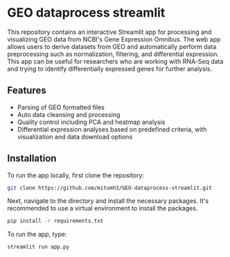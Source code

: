 
# GEO dataprocess streamlit

This repository contains an interactive Streamlit app for processing and visualizing GEO data from NCBI's Gene Expression Omnibus. The web app allows users to derive datasets from GEO and automatically perform data preprocessing such as normalization, filtering, and differential expression. This app can be useful for researchers who are working with RNA-Seq data and trying to identify differentially expressed genes for further analysis.

## Features

- Parsing of GEO formatted files
- Auto data cleansing and processing
- Quality control including PCA and heatmap analysis
- Differential expression analyses based on predefined criteria, with visualization and data download options

## Installation

To run the app locally, first clone the repository:

```bash
git clone https://github.com/mitumh3/GEO-dataprocess-streamlit.git
```

Next, navigate to the directory and install the necessary packages. It's recommended to use a virtual environment to install the packages.

```bash
pip install -r requirements.txt
```

To run the app, type:

```bash
streamlit run app.py
```
